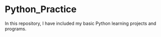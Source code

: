 # Python_Practice
In this repository, I have included my basic Python learning projects and programs.
